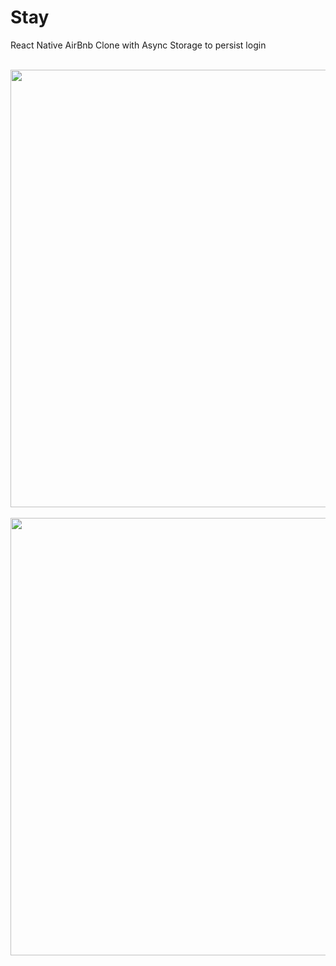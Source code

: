# Stay
React Native AirBnb Clone with Async Storage to persist login



<br>
<img height="700" src="https://github.com/OdongoWaga/Stay/blob/master/assets/Jul-25-2019%2011-23-01.gif" />
 <br>
 
 <br>
<img height="700" src="https://github.com/OdongoWaga/Stay/blob/master/assets/Jul-25-2019%2011-26-12.gif" />
 <br>

